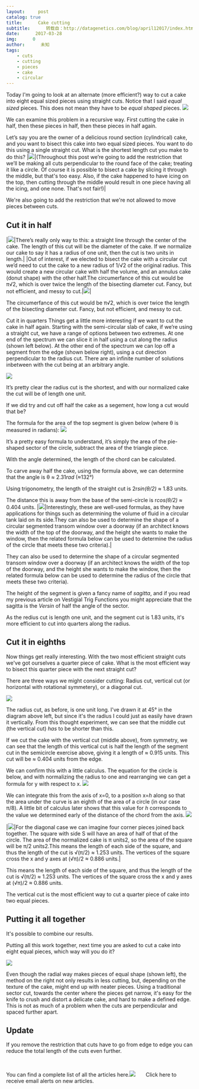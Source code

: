 ```yaml
---
layout:     post
catalog: true
title:      Cake cutting
subtitle:      转载自：http://datagenetics.com/blog/april12017/index.html
date:      2017-03-28
img:      0
author:      未知
tags:
    - cuts
    - cutting
    - pieces
    - cake
    - circular
---
```


Today I'm going to look at an alternate (more efficient?) way to cut a cake into eight equal sized pieces using straight cuts. Notice that I said *equal sized* pieces. This does not mean they have to be *equal shaped* pieces.
![](http://datagenetics.com/blog/april12017/cake.png)


We can examine this problem in a recursive way. First cutting the cake in half, then these pieces in half, then these pieces in half again.

Let’s say you are the owner of a delicious round section (cylindrical) cake, and you want to bisect this cake into two equal sized pieces. You want to do this using a single straight cut. What is the shortest length cut you make to do this?
|![](http://datagenetics.com/blog/april12017/mid.png)|(Throughout this post we’re going to add the restriction that we’ll be making all cuts perpendicular to the round face of the cake; treating it like a circle. Of course it is possible to bisect a cake by slicing it through the middle, but that's too easy. Also, if the cake happened to have icing on the top, then cutting through the middle would result in one piece having all the icing, and one none. That's not fair!)|

We're also going to add the restriction that we're not allowed to move pieces between cuts.

## Cut it in half
|![](http://datagenetics.com/blog/april12017/c1.png)|There’s really only way to this: a straight line through the center of the cake. The length of this cut will be the diameter of the cake. If we normalize our cake to say it has a radius of one unit, then the cut is two units in length.|
|Out of interest, if we elected to bisect the cake with a circular cut we’d need to cut the cake to a new radius of 1/√2 of the original radius. This would create a new circular cake with half the volume, and an annulus cake (donut shape) with the other half.The circumerfance of this cut would be π√2, which is over twice the length of the bisecting diameter cut. Fancy, but not efficient, and messy to cut.|![](http://datagenetics.com/blog/april12017/c2.png)|

The circumerfance of this cut would be π√2, which is over twice the length of the bisecting diameter cut. Fancy, but not efficient, and messy to cut.





Cut it in quarters
Things get a little more interesting if we want to cut the cake in half again. Starting with the semi-circular slab of cake, if we’re using a straight cut, we have a range of options between two extremes. At one end of the spectrum we can slice it in half using a cut along the radius (shown left below). At the other end of the spectrum we can lop off a segment from the edge (shown below right), using a cut direction perpendicular to the radius cut. There are an infinite number of solutions inbetween with the cut being at an arbitrary angle.

![](http://datagenetics.com/blog/april12017/h.png)



It’s pretty clear the radius cut is the shortest, and with our normalized cake the cut will be of length one unit.

If we did try and cut off half the cake as a segement, how long a cut would that be?

The formula for the area of the top segment is given below (where θ is measured in radians):
![](http://datagenetics.com/blog/april12017/eq0.png)


It’s a pretty easy formula to understand, it’s simply the area of the pie-shaped sector of the circle, subtract the area of the triangle piece. 

With the angle determined, the length of the chord can be calculated.

To carve away half the cake, using the formula above, we can determine that the angle is θ ≈ 2.31*rad* (≈132°)

Using trigonometry, the length of the straight cut is 2r*sin(θ/2)* ≈ 1.83 units.

The distance this is away from the base of the semi-circle is r*cos(θ/2)* ≈ 0.404 units.
|![](http://datagenetics.com/blog/april12017/cy.png)|Interestingly, these are well-used formulas, as they have applications for things such as determining the volume of fluid in a circular tank laid on its side.They can also be used to determine the shape of a circular segmented transom window over a doorway (if an architect knows the width of the top of the doorway, and the height she wants to make the window, then the related formula below can be used to determine the radius of the circle that meets these two criteria).|

They can also be used to determine the shape of a circular segmented transom window over a doorway (if an architect knows the width of the top of the doorway, and the height she wants to make the window, then the related formula below can be used to determine the radius of the circle that meets these two criteria).

The height of the segment is given a fancy name of *sagitta*, and if you read my previous article on Vestigial Trig Functions you might appreciate that the sagitta is the *Versin* of half the angle of the sector.

As the redius cut is length one unit, and the segment cut is 1.83 units, it's more efficient to cut into quarters along the radius.

## Cut it in eighths

Now things get really interesting. With the two most efficient straight cuts we've got ourselves a quarter piece of cake. What is the most efficient way to bisect this quarter piece with the next straight cut?

There are three ways we might consider cutting: Radius cut, vertical cut (or horizontal with rotational symmetery), or a diagonal cut.

![](http://datagenetics.com/blog/april12017/q.png)



The radius cut, as before, is one unit long. I've drawn it at 45° in the diagram above left, but since it's the radius I could just as easily have drawn it vertically. From this thought experiment, we can see that the middle cut (the vertical cut) *has* to be shorter than this.

If we cut the cake with the vertical cut (middle above), from symmetry, we can see that the length of this vertical cut is half the length of the segment cut in the semicircle exercise above, giving it a length of ≈ 0.915 units. This cut will be ≈ 0.404 units from the edge.

We can confirm this with a little calculus. The equation for the circle is below, and with normalizing the radius to one and rearranging we can get a formula for y with respect to x.
![](http://datagenetics.com/blog/april12017/eq2.png)


We can integrate this from the axis of x=0, to a position x=*h* along so that the area under the curve is an eighth of the area of a circle (in our case π/8). A little bit of calculus later shows that this value for *h* corresponds to the value we determined early of the distance of the chord from the axis.
![](http://datagenetics.com/blog/april12017/eq3.png)

|![](http://datagenetics.com/blog/april12017/sq.png)|For the diagonal case we can imagine four corner pieces joined back together. The square with side S will have an area of half of that of the circle. The area of the normalized cake is π units2, so the area of the square will be π/2 units2.This means the length of each side of the square, and thus the length of the cut is √(π/2) ≈ 1.253 units. The vertices of the square cross the x and y axes at (√π)/2 ≈ 0.886 units.|

This means the length of each side of the square, and thus the length of the cut is √(π/2) ≈ 1.253 units. The vertices of the square cross the x and y axes at (√π)/2 ≈ 0.886 units.

The vertical cut is the most efficient way to cut a quarter piece of cake into two equal pieces.

## Putting it all together

It's possible to combine our results.

Putting all this work together, next time you are asked to cut a cake into eight equal pieces, which way will you do it?

![](http://datagenetics.com/blog/april12017/final.png)



Even though the radial way makes pieces of equal shape (shown left), the method on the right not only results in less cutting, but, depending on the texture of the cake, might end up with neater pieces. Using a traditional sector cut, towards the center where the pieces get narrow, it's easy for the knife to crush and distort a delicate cake, and hard to make a defined edge. This is not as much of a problem when the cuts are perpendicular and spaced further apart.

## Update

If you remove the restriction that cuts have to go from edge to edge you can reduce the total length of the cuts even further.

 

You can find a complete list of all the articles here.![](http://datagenetics.com/images/n.gif)
      Click here to receive email alerts on new articles.

